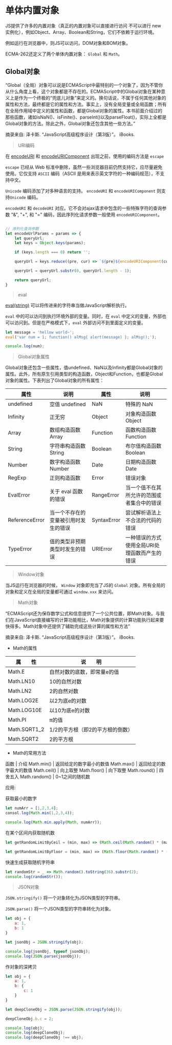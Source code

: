 # 单体内置对象

JS提供了许多的内置对象（真正的内置对象可以直接进行访问 不可以进行 new 实例化），例如Object、Array、Boolean和String，它们不依赖于运行环境。

例如运行在浏览器中，则JS可以访问，DOM对象和BOM对象。

ECMA-262还定义了两个单体内置对象： `Global` 和 `Math`。

## Global对象

“Global（全局）对象可以说是ECMAScript中最特别的一个对象了，因为不管你从什么角度上看，这个对象都是不存在的。ECMAScript中的Global对象在某种意义上是作为一个终极的“兜底儿对象”来定义的。换句话说，不属于任何其他对象的属性和方法，最终都是它的属性和方法。事实上，没有全局变量或全局函数；所有在全局作用域中定义的属性和函数，都是Global对象的属性。本书前面介绍过的那些函数，诸如isNaN()、isFinite()、parseInt()以及parseFloat()，实际上全都是Global对象的方法。除此之外，Global对象还包含其他一些方法。”

摘录来自: 泽卡斯. “JavaScript高级程序设计（第3版）”。 iBooks.

> URI编码

在 [encodeURI](https://developer.mozilla.org/zh-CN/docs/Web/JavaScript/Reference/Global_Objects/encodeURI) 和 [encodeURIComponent](https://developer.mozilla.org/zh-CN/docs/Web/JavaScript/Reference/Global_Objects/encodeURIComponent) 出现之前，使用的编码方法是 `escape`

`escape` 已经从 Web 标准中删除，虽然一些浏览器目前仍然支持它，应尽量避免使用。它仅支持 `ASCII` 编码（ASCII 是用来表示英文字符的一种编码规范），不支持中文。

`Unicode` 编码添加了对多种语言的支持。 `encodeURI` 和 `encodeURIComponent` 则支持`Unicode` 编码。

`encodeURI` 和 `decodeURI` 对应。它不会对ajax请求中包含的一些特殊字符的查询参数  "&", "+", 和 "="  编码，因此序列化请求参数一般使用 `encodeURIComponent`。

```javascript

// 序列化查询参数
let encodeUrlParams = params => {
    let queryUrl;
    let keys = Object.keys(params);

    if (keys.length === 0) return '';

    queryUrl = keys.reduce((pre, cur) => `${pre}${encodeURIComponent(cur)}=${encodeURIComponent(params[cur])}&`, '')

    queryUrl = queryUrl.substr(0, queryUrl.length - 1);

    return queryUrl;
}
```

> eval

[eval(string)](https://developer.mozilla.org/zh-CN/docs/Web/JavaScript/Reference/Global_Objects/eval) 可以将传进来的字符串当做JavaScript解析执行。

`eval` 中的可以访问到执行环境外部的变量。同时，在 `eval` 中定义的变量，外部也可以访问到。但是在严格模式下，`eval` 外部访问不到里面定义的变量。

```javascript
let message = 'hellow world~';
eval('var num = 1; function() alMsg{ alert(message) }; alMsg();');

console.log(num);
```

> Global对象属性

Global对象还包含一些属性，值undefined、NaN以及Infinity都是Global对象的属性。此外，所有原生引用类型的构造函数，Object和Function，也都是Global对象的属性。下表列出了Global对象的所有属性：

属性|说明|属性|说明
--|--|--|--
undefined | 空值 undefined | NaN | 特殊的 NaN
Infinity | 正无穷 | Object | 对象构造函数 Object
Array | 数组构造函数 Array | Function | 函数构造函数 Function
String | 字符串构造函数 String | Boolean | 布尔值构造函数 Boolean
Number | 数字构造函数 Number | Date | 日期构造函数 Date
RegExp | 正则构造函数 | Error | 错误对象
EvalError | 关于 eval 函数的错误 | RangeError | 当一个值不在其所允许的范围或者集合中的错误
ReferenceError | 当一个不存在的变量被引用时发生的错误 | SyntaxError | 尝试解析语法上不合法的代码的错误
TypeError | 值的类型非预期类型时发生的错误 | URIError | 一种错误的方式使用全局URI处理函数而产生的错误

> Window对象

当JS运行在浏览器的时候， `Window` 对象即充当了JS的 `Global` 对象。所有全局的对象和定义在全局的变量都可通过 `window.xxx` 来访问。

> Math对象

“ECMAScript还为保存数学公式和信息提供了一个公共位置，即Math对象。与我们在JavaScript直接编写的计算功能相比，Math对象提供的计算功能执行起来要快得多。Math对象中还提供了辅助完成这些计算的属性和方法”

摘录来自: 泽卡斯. “JavaScript高级程序设计（第3版）”。 iBooks.

* Math的属性

属　　性 | 说　　明
-- | --
Math.E | 自然对数的底数，即常量e的值
Math.LN10 | 10的自然对数
Math.LN2 | 2的自然对数
Math.LOG2E | 以2为底e的对数
Math.LOG10E | 以10为底e的对数
Math.PI | π的值
Math.SQRT1_2 | 1/2的平方根（即2的平方根的倒数）
Math.SQRT2 | 2的平方根

* Math的常用方法

函数 | 介绍
Math.min() | 返回给定的数字最小的数值
Math.max() | 返回给定的数字最大的数值
Math.ceil() | 向上取整
Math.floor() | 向下取整
Math.round() | 四舍五入
Math.random() | 0~1之间的随机数

应用:

获取最小的数字

```javascript
let numArr = [1,2,3,4];
consol.log(Math.min(1,2,3,4));

console.log(Math.min.apply(Math, numArr));
```

在某个区间内获取随机数

```javascript
let getRandomLimitByCeil = (min, max) => (Math.ceil(Math.random() * (max - min + 1)) - 1 + min);

let getRandomLimitByFloor = (min, max) => (Math.floor(Math.random() * (max - min + 1)) + min);
```

快速生成获取随机字符串

```javascript
let randomStr = _ => Math.random().toString(36).substr(2);
console.log(randomStr());
```

> JSON对象

`JSON.stringify()` 将一个对象转化为JSON类型的字符串。

`JSON.parse()` 将一个JSON类型的字符串转化为对象。

```javascript
let obj = {
    a: 1,
    b: 1
}

let jsonObj = JSON.stringify(obj);

console.log(jsonObj, typeof jsonObj);
console.log(JSON.parse(jsonObj));
```

作对象的深拷贝

```javascript
let obj = {
    a: 1,
    b: {
        c: 1
    }
}

let deepCloneObj = JSON.parse(JSON.stringify(obj));

deepCloneObj.b.c = 2;

console.log(obj);
console.log(deepCloneObj);
console.log(deepCloneObj !== obj);
```